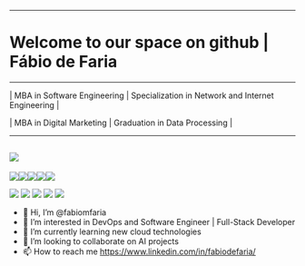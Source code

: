 ------

# 	Welcome to our space on github      |   Fábio de Faria

------

| MBA in Software Engineering | Specialization in Network and Internet Engineering |

| MBA in Digital Marketing | Graduation in Data Processing |

------
![](https://images.credly.com/size/250x250/images/ad39795a-4538-45e6-90fe-fd137c0c6651/image.png)
------

![](https://images.credly.com/size/130x130/images/fa418e1b-119d-4e79-b663-e6c20dfff214/Full_Stack_Cloud_Development_Capstone_Project.png)![](https://images.credly.com/size/130x130/images/49c40b34-794d-41c6-ace2-ec9a53a175de/Application_Development_using_Microservices_and_Serverless.png)![](https://images.credly.com/size/130x130/images/a3ff2154-3ad0-4bbf-8405-c84e777bdc9a/Developing_Applications_with_SQL__Databases__and_Django.png)![](https://images.credly.com/size/130x130/images/3cd98d8a-c224-4f8f-a839-d0a87422f2c1/Python_Project_for_AI_and_Application_Development.png)![](https://images.credly.com/size/130x130/images/73c1a67e-b3e8-44f1-a049-a91532e4f19c/Developing_Cloud_Apps_with_Node.js_and_React.png)

![](https://images.credly.com/size/130x130/images/3545154f-08b4-4f6f-9592-c356d7108965/Developing_Cloud_Native_Applications.png) ![](https://images.credly.com/size/130x130/images/0571ab1d-f43b-43d9-9c68-8ebd0ebd61b7/Python_for_Data_Sci_and_AI_Foundational.png) ![](https://images.credly.com/size/130x130/images/66bed44e-4917-48b7-8e88-1b0c83d50437/Containers_and_Kubernetes_Essentials.png) ![](https://images.credly.com/size/130x130/images/6240e108-1407-4773-8621-cc2e4736d4e6/Web_Development_with_HTML-CSS-JavaScript_Essentials.png) ![](https://images.credly.com/size/130x130/images/2d178f89-4816-4190-8c4a-3bdbfec9db01/Dev_Skills_Network_-_Cloud_Computing_Core.png)



- 👋 Hi, I’m @fabiomfaria
- 🔎 I’m interested in DevOps and Software Engineer | Full-Stack Developer
- 🔭 I’m currently learning new cloud technologies
- 🤝 I’m looking to collaborate on AI projects
- 📫 How to reach me https://www.linkedin.com/in/fabiodefaria/

